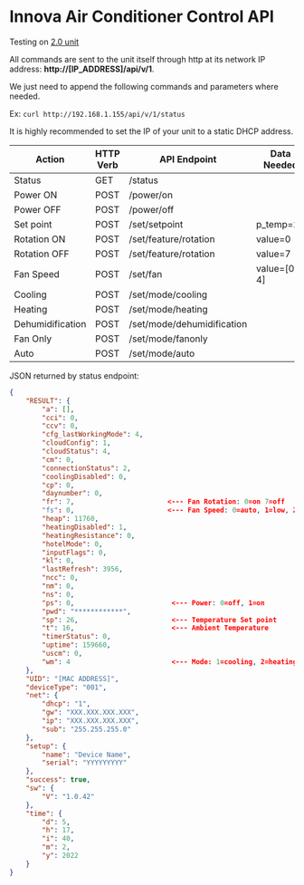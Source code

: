 # Innova Air Conditioner Control API

Testing on [2.0 unit](https://www.innovaenergie.com/en/products/air-conditioning-without-outdoor-unit/2.0-verticale/2.0/)

All commands are sent to the unit itself through http at its network IP address: **http://[IP_ADDRESS]/api/v/1**.

We just need to append the following commands and parameters where needed.

Ex: ```curl http://192.168.1.155/api/v/1/status```

It is highly recommended to set the IP of your unit to a static DHCP address.

|Action|HTTP Verb|API Endpoint|Data Needed|Extra Info|
|---|---|---|---|---|
|Status|GET|/status||Returns json object|
|Power ON|POST|/power/on|||
|Power OFF|POST|/power/off|||
|Set point|POST|/set/setpoint|p_temp=24||
|Rotation ON|POST|/set/feature/rotation|value=0||
|Rotation OFF|POST|/set/feature/rotation|value=7||
|Fan Speed|POST|/set/fan|value=[0-4]|0=auto,1=low,2=med,3=high,4=high++|
|Cooling|POST|/set/mode/cooling|||
|Heating|POST|/set/mode/heating|||
|Dehumidification|POST|/set/mode/dehumidification|||
|Fan Only|POST|/set/mode/fanonly|||
|Auto|POST|/set/mode/auto|||


JSON returned by status endpoint:
```json
{
    "RESULT": {
        "a": [],
        "cci": 0,
        "ccv": 0,
        "cfg_lastWorkingMode": 4,
        "cloudConfig": 1,
        "cloudStatus": 4,
        "cm": 0,
        "connectionStatus": 2,
        "coolingDisabled": 0,
        "cp": 0,
        "daynumber": 0,
        "fr": 7,                       <--- Fan Rotation: 0=on 7=off
        "fs": 0,                       <--- Fan Speed: 0=auto, 1=low, 2=med, 3=high, 4=high++
        "heap": 11760,
        "heatingDisabled": 1,
        "heatingResistance": 0,
        "hotelMode": 0,
        "inputFlags": 0,
        "kl": 0,
        "lastRefresh": 3956,
        "ncc": 0,
        "nm": 0,
        "ns": 0,
        "ps": 0,                        <--- Power: 0=off, 1=on
        "pwd": "************",
        "sp": 26,                       <--- Temperature Set point
        "t": 16,                        <--- Ambient Temperature
        "timerStatus": 0,
        "uptime": 159660,
        "uscm": 0,
        "wm": 4                         <--- Mode: 1=cooling, 2=heating, 3=dehumidification, 4=fanonly. 5=auto
    },
    "UID": "[MAC ADDRESS]",
    "deviceType": "001",
    "net": {
        "dhcp": "1",
        "gw": "XXX.XXX.XXX.XXX",
        "ip": "XXX.XXX.XXX.XXX",
        "sub": "255.255.255.0"
    },
    "setup": {
        "name": "Device Name",
        "serial": "YYYYYYYYY"
    },
    "success": true,
    "sw": {
        "V": "1.0.42"
    },
    "time": {
        "d": 5,
        "h": 17,
        "i": 40,
        "m": 2,
        "y": 2022
    }
}

```
